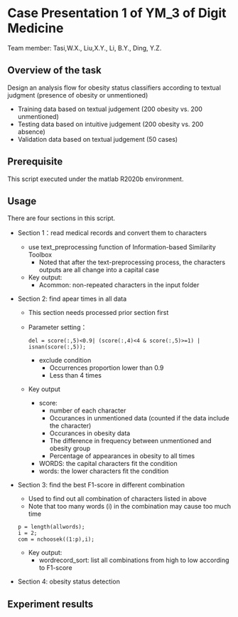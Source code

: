# Case Presentation 1 of YM_3 of Digit Medicine

Team member: Tasi,W.X., Liu,X.Y., Li, B.Y., Ding, Y.Z.

Overview of the task
---------
Design an analysis flow for obesity status classifiers according to textual judgment (presence of obesity or unmentioned)
- Training data based on textual judgement (200 obesity vs. 200 unmentioned)
- Testing data based on intuitive judgement (200 obesity vs. 200 absence)
- Validation data based on textual judgement (50 cases)


Prerequisite
------
This script executed under the matlab R2020b environment.


Usage
-----
There are four sections in this script. 

- Section 1：read medical records and convert them to characters
  - use text_preprocessing function of Information-based Similarity Toolbox
    - Noted that after the text-preprocessing process, the characters outputs are all change into a capital case
  - Key output:
    - Acommon: non-repeated characters in the input folder 

- Section 2: find apear times in all data
  - This section needs processed prior section first
  - Parameter setting：
    ```
    del = score(:,5)<0.9| (score(:,4)<4 & score(:,5)>=1) | isnan(score(:,5));
    ```
    - exclude condition
      - Occurrences proportion lower than 0.9 
      - Less than 4 times
 
  - Key output
    - score:
      - number of each character
      - Occurances in unmentioned data (counted if the data include the character)
      - Occurances in obesity data
      - The difference in frequency between unmentioned and obesity group
      - Percentage of appearances in obesity to all times
    - WORDS: the capital characters fit the condition
    - words: the lower characters fit the condition

- Section 3: find the best F1-score in different combination
    - Used to find out all combination of characters listed in above
    - Note that too many words (i) in the combination may cause too much time
    ```
    p = length(allwords);
    i = 2; 
    com = nchoosek((1:p),i);
    ```
    - Key output:
      - wordrecord_sort: list all combinations from high to low according to F1-score 

- Section 4: obesity status detection



Experiment results
------------
